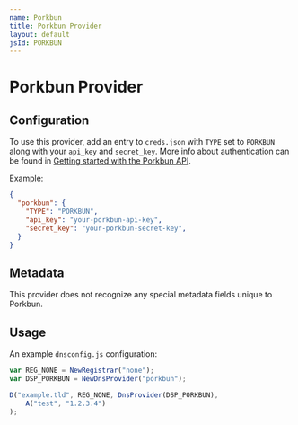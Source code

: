 ```yaml
---
name: Porkbun
title: Porkbun Provider
layout: default
jsId: PORKBUN
---
```

# Porkbun Provider

## Configuration

To use this provider, add an entry to `creds.json` with `TYPE` set to `PORKBUN`
along with your `api_key` and `secret_key`. More info about authentication can be found in [Getting started with the Porkbun API](https://kb.porkbun.com/article/190-getting-started-with-the-porkbun-api).

Example:

```json
{
  "porkbun": {
    "TYPE": "PORKBUN",
    "api_key": "your-porkbun-api-key",
    "secret_key": "your-porkbun-secret-key",
  }
}
```

## Metadata

This provider does not recognize any special metadata fields unique to Porkbun.

## Usage

An example `dnsconfig.js` configuration:

```js
var REG_NONE = NewRegistrar("none");
var DSP_PORKBUN = NewDnsProvider("porkbun");

D("example.tld", REG_NONE, DnsProvider(DSP_PORKBUN),
    A("test", "1.2.3.4")
);
```
